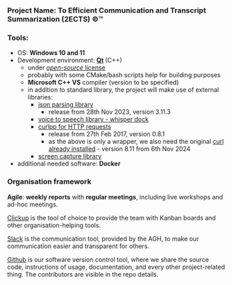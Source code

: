 ### Project Name: To Efficient Communication and Transcript Summarization (2ECTS) ©™

### Tools:
- OS: **Windows 10 and 11**
- Development environment: **[Qt](https://www.qt.io/download-qt-installer-oss)** (C++)
	- under [*open-source* license](https://www.qt.io/download-open-source)
	- probably with some CMake/bash scripts help for building purposes
	- **Microsoft C++ VS** compiler (version to be specified)
	- in addition to standard library, the project will make use of external libraries:
		- [json parsing library](https://github.com/nlohmann/json)
			- release from 28th Nov 2023, version 3.11.3
		- [voice to speech library - whisper dock](https://github.com/ErcinDedeoglu/WhisperDock)
		- [curlpp for HTTP requests](https://github.com/jpbarrette/curlpp)
			- release from 27th Feb 2017, version 0.8.1
			- as the above is only a wrapper, we also need the original [curl already installed](https://curl.se/windows/) - version 8.11 from 6th Nov 2024
		- [screen capture library](https://github.com/JKnightGURU/ScreenCaptureLib)
- additional needed software: **Docker**

### Organisation framework

**Agile**: **weekly reports** with **regular meetings**, including live workshops and 
ad-hoc meetings.

[Clickup](https://clickup.com) is the tool of choice to provide the team with Kanban boards and other organisation-helping tools.

[Slack](https://slack.com) is the communication tool, provided by the AGH, to make our communication easier and transparent for others.

[Github](https://github.com/stas420/2ects_io_project) is our software version control tool, where we share the source code, instructions of usage, documentation, and every other project-related thing. The contributors are visible in the repo details.